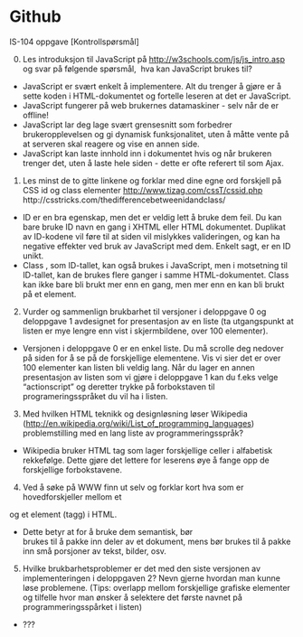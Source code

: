 Github
======

IS-104 oppgave [Kontrollspørsmål]
 
0) Les introduksjon til JavaScript på http://w3schools.com/js/js_intro.asp og svar på følgende
spørsmål, ­ hva kan JavaScript brukes til?
 
- JavaScript er svært enkelt å implementere. Alt du trenger å gjøre er å sette koden i HTML-dokumentet og fortelle leseren at det er JavaScript.
- JavaScript fungerer på web brukernes datamaskiner - selv når de er offline!
- JavaScript lar deg lage svært grensesnitt som forbedrer brukeropplevelsen og gi dynamisk funksjonalitet, uten å måtte vente på at serveren skal reagere og vise en annen side.
- JavaScript kan laste innhold inn i dokumentet hvis og når brukeren trenger det, uten å laste hele siden - dette er ofte referert til som Ajax.


1) Les minst de to gitte linkene og forklar med dine egne ord forskjell på CSS id og class elementer
http://www.tizag.com/cssT/cssid.php
http://css­tricks.com/the­difference­between­id­and­class/
 
- ID er en bra egenskap, men det er veldig lett å bruke dem feil. Du kan bare bruke ID navn en gang i XHTML eller HTML dokumentet. Duplikat av ID-kodene vil føre til at siden vil mislykkes valideringen, og kan ha negative effekter ved bruk av JavaScript med dem. Enkelt sagt, er en ID unikt.
- Class , som ID-tallet, kan også brukes i JavaScript, men i motsetning til ID-tallet, kan de brukes flere ganger i samme HTML-dokumentet. Class kan ikke bare bli brukt mer enn en gang, men mer enn en kan bli brukt på et element.
 
 
2) Vurder og sammenlign brukbarhet til versjoner i deloppgave 0 og deloppgave 1 avdesignet for presentasjon av en liste (ta utgangspunkt at listen er mye lengre enn vist i skjermbildene, over 100 elementer).
 
- Versjonen i deloppgave 0 er en enkel liste. Du må scrolle deg nedover på siden for å se på de forskjellige elementene. Vis vi sier det er over 100 elementer kan listen bli veldig lang. Når du lager en annen presentasjon av listen som vi gjøre i deloppgave 1 kan du f.eks velge “actionscript” og deretter trykke på forbokstaven til programeringsspråket du vil ha i listen. 

3) Med hvilken HTML teknikk og designløsning løser Wikipedia
(http://en.wikipedia.org/wiki/List_of_programming_languages) problemstilling med en lang liste
av programmeringsspråk?

- Wikipedia bruker HTML <td> tag som lager forskjellige celler i alfabetisk rekkefølge. Dette gjøre det lettere for leserens øye å fange opp de forskjellige forbokstavene. 

4) Ved å søke på WWW finn ut selv og forklar kort hva som er hovedforskjeller mellom et
<div> og et <span> element (tagg) i HTML.

- Dette betyr at for å bruke dem semantisk, bør <div> brukes til å pakke inn deler av et dokument, mens <span> bør brukes til å pakke inn små porsjoner av tekst, bilder, osv.

5) Hvilke brukbarhetsproblemer er det med den siste versjonen av implementeringen i
deloppgaven 2? Nevn gjerne hvordan man kunne løse problemene. (Tips: overlapp mellom
forskjellige grafiske elementer og tilfelle hvor man ønsker å selektere det første navnet på
programmeringsspårket i listen)


- ???








